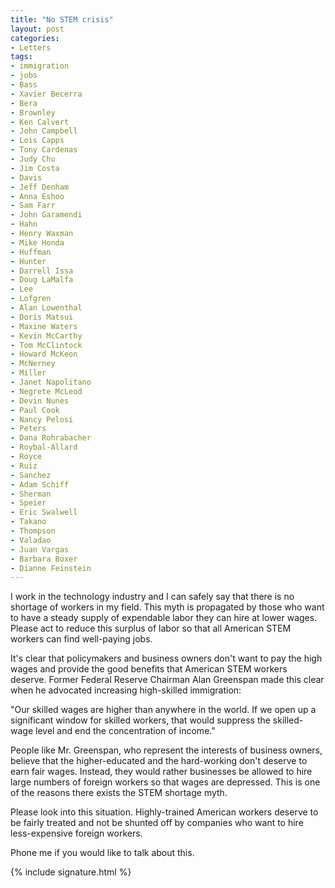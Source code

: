 ```yaml
---
title: "No STEM crisis"
layout: post
categories:
- Letters
tags:
- immigration
- jobs
- Bass
- Xavier Becerra
- Bera
- Brownley
- Ken Calvert
- John Campbell
- Lois Capps
- Tony Cardenas
- Judy Chu
- Jim Costa
- Davis
- Jeff Denham
- Anna Eshoo
- Sam Farr
- John Garamendi
- Hahn
- Henry Waxman
- Mike Honda
- Huffman
- Hunter
- Darrell Issa
- Doug LaMalfa
- Lee
- Lofgren
- Alan Lowenthal
- Doris Matsui
- Maxine Waters
- Kevin McCarthy
- Tom McClintock
- Howard McKeon
- McNerney
- Miller
- Janet Napolitano
- Negrete McLeod
- Devin Nunes
- Paul Cook
- Nancy Pelosi
- Peters
- Dana Rohrabacher
- Roybal-Allard
- Royce
- Ruiz
- Sanchez
- Adam Schiff
- Sherman
- Speier
- Eric Swalwell
- Takano
- Thompson
- Valadao
- Juan Vargas
- Barbara Boxer
- Dianne Feinstein
---
```


I work in the technology industry and I can safely say that there is no shortage of workers in my field. This myth is propagated by those who want to have a steady supply of expendable labor they can hire at lower wages. Please act to reduce this surplus of labor so that all American STEM workers can find well-paying jobs.

It's clear that policymakers and business owners don't want to pay the high wages and provide the good benefits that American STEM workers deserve. Former Federal Reserve Chairman Alan Greenspan made this clear when he advocated increasing high-skilled immigration:

"Our skilled wages are higher than anywhere in the world. If we open up a significant window for skilled workers, that would suppress the skilled-wage level and end the concentration of income."

People like Mr. Greenspan, who represent the interests of business owners, believe that the higher-educated and the hard-working don't deserve to earn fair wages. Instead, they would rather businesses be allowed to hire large numbers of foreign workers so that wages are depressed. This is one of the reasons there exists the STEM shortage myth.

Please look into this situation. Highly-trained American workers deserve to be fairly treated and not be shunted off by companies who want to hire less-expensive foreign workers.

Phone me if you would like to talk about this.

{% include signature.html %}
